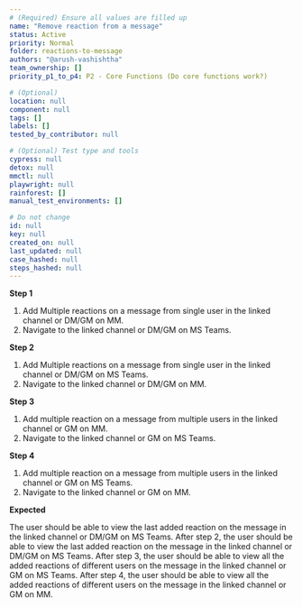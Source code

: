 ```yaml
---
# (Required) Ensure all values are filled up
name: "Remove reaction from a message"
status: Active
priority: Normal
folder: reactions-to-message
authors: "@arush-vashishtha"
team_ownership: []
priority_p1_to_p4: P2 - Core Functions (Do core functions work?)

# (Optional)
location: null
component: null
tags: []
labels: []
tested_by_contributor: null

# (Optional) Test type and tools
cypress: null
detox: null
mmctl: null
playwright: null
rainforest: []
manual_test_environments: []

# Do not change
id: null
key: null
created_on: null
last_updated: null
case_hashed: null
steps_hashed: null
---
```


**Step 1**

1. Add Multiple reactions on a message from single user in the linked channel or DM/GM on MM.
2. Navigate to the linked channel or DM/GM on MS Teams.

**Step 2**

1. Add Multiple reactions on a message from single user in the linked channel or DM/GM on MS Teams.
2. Navigate to the linked channel or DM/GM on MM.

**Step 3**

1. Add multiple reaction on a message from multiple users in the linked channel or GM on MM.
2. Navigate to the linked channel or GM on MS Teams.

**Step 4**

1. Add multiple reaction on a message from multiple users in the linked channel or GM on MS Teams.
2. Navigate to the linked channel or GM on MM.

**Expected**

The user should be able to view the last added reaction on the message in the linked channel or DM/GM on MS Teams.
After step 2, the user should be able to view the last added reaction on the message in the linked channel or DM/GM on MS Teams.
After step 3, the user should be able to view all the added reactions of different users on the message in the linked channel or GM on MS Teams.
After step 4, the user should be able to view all the added reactions of different users on the message in the linked channel or GM on MM.